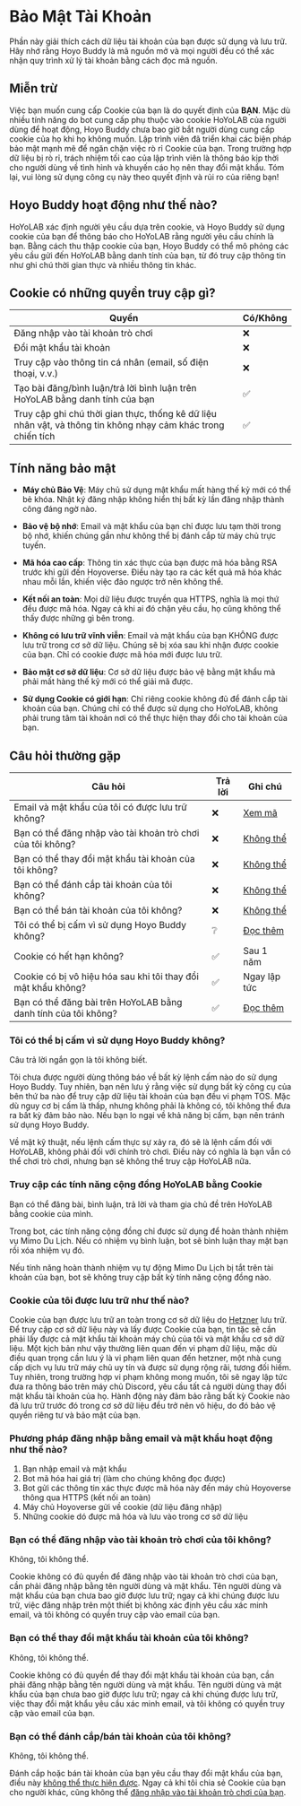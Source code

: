 # Bảo Mật Tài Khoản

Phần này giải thích cách dữ liệu tài khoản của bạn được sử dụng và lưu trữ. Hãy nhớ rằng Hoyo Buddy là mã nguồn mở và mọi người đều có thể xác nhận quy trình xử lý tài khoản bằng cách đọc mã nguồn.

## Miễn trừ

Việc bạn muốn cung cấp Cookie của bạn là do quyết định của **BẠN**. Mặc dù nhiều tính năng do bot cung cấp phụ thuộc vào cookie HoYoLAB của người dùng để hoạt động, Hoyo Buddy chưa bao giờ bắt người dùng cung cấp cookie của họ khi họ không muốn. Lập trình viên đã triển khai các biện pháp bảo mật mạnh mẽ để ngăn chặn việc rò rỉ Cookie của bạn. Trong trường hợp dữ liệu bị rò rỉ, trách nhiệm tối cao của lập trình viên là thông báo kịp thời cho người dùng về tình hình và khuyến cáo họ nên thay đổi mật khẩu. Tóm lại, vui lòng sử dụng công cụ này theo quyết định và rủi ro của riêng bạn!

## Hoyo Buddy hoạt động như thế nào?

HoYoLAB xác định người yêu cầu dựa trên cookie, và Hoyo Buddy sử dụng cookie của bạn để thông báo cho HoYoLAB rằng người yêu cầu chính là bạn. Bằng cách thu thập cookie của bạn, Hoyo Buddy có thể mô phỏng các yêu cầu gửi đến HoYoLAB bằng danh tính của bạn, từ đó truy cập thông tin như ghi chú thời gian thực và nhiều thông tin khác.

## Cookie có những quyền truy cập gì?

| Quyền | Có/Không |
|---|---|
| Đăng nhập vào tài khoản trò chơi | ❌ |
| Đổi mật khẩu tài khoản | ❌ |
| Truy cập vào thông tin cá nhân (email, số điện thoại, v.v.) | ❌ |
| Tạo bài đăng/bình luận/trả lời bình luận trên HoYoLAB bằng danh tính của bạn | ✅ |
| Truy cập ghi chú thời gian thực, thống kê dữ liệu nhân vật, và thông tin không nhạy cảm khác trong chiến tích | ✅ |

## Tính năng bảo mật

- **Máy chủ Bảo Vệ**: Máy chủ sử dụng mật khẩu mất hàng thế kỷ mới có thể bẻ khóa. Nhật ký đăng nhập không hiển thị bất kỳ lần đăng nhập thành công đáng ngờ nào.

- **Bảo vệ bộ nhớ**: Email và mật khẩu của bạn chỉ được lưu tạm thời trong bộ nhớ, khiến chúng gần như không thể bị đánh cắp từ máy chủ trực tuyến.

- **Mã hóa cao cấp**: Thông tin xác thực của bạn được mã hóa bằng RSA trước khi gửi đến Hoyoverse. Điều này tạo ra các kết quả mã hóa khác nhau mỗi lần, khiến việc đảo ngược trở nên không thể.

- **Kết nối an toàn**: Mọi dữ liệu được truyền qua HTTPS, nghĩa là mọi thứ đều được mã hóa. Ngay cả khi ai đó chặn yêu cầu, họ cũng không thể thấy được những gì bên trong.

- **Không có lưu trữ vĩnh viễn**: Email và mật khẩu của bạn KHÔNG được lưu trữ trong cơ sở dữ liệu. Chúng sẽ bị xóa sau khi nhận được cookie của bạn. Chỉ có cookie được mã hóa mới được lưu trữ.

- **Bảo mật cơ sở dữ liệu**: Cơ sở dữ liệu được bảo vệ bằng mật khẩu mà phải mất hàng thế kỷ mới có thể giải mã được.

- **Sử dụng Cookie có giới hạn**: Chỉ riêng cookie không đủ để đánh cắp tài khoản của bạn. Chúng chỉ có thể được sử dụng cho HoYoLAB, không phải trung tâm tài khoản nơi có thể thực hiện thay đổi cho tài khoản của bạn.

## Câu hỏi thường gặp

| Câu hỏi | Trả lời | Ghi chú |
|---|---|---|
| Email và mật khẩu của tôi có được lưu trữ không? | ❌ | [Xem mã](https://github.com/seriaati/hoyo-buddy/blob/main/hoyo_buddy/web_app/pages/finish.py) |
| Bạn có thể đăng nhập vào tài khoản trò chơi của tôi không? | ❌ | [Không thể](#bạn-có-thể-đăng-nhập-vào-tài-khoản-trò-chơi-của-tôi-không) |
| Bạn có thể thay đổi mật khẩu tài khoản của tôi không? | ❌ | [Không thể](#bạn-có-thể-thay-đổi-mật-khẩu-tài-khoản-của-tôi-không) |
| Bạn có thể đánh cắp tài khoản của tôi không? | ❌ | [Không thể](#bạn-có-thể-đánh-cắpbán-tài-khoản-của-tôi-không) |
| Bạn có thể bán tài khoản của tôi không? | ❌ | [Không thể](#bạn-có-thể-đánh-cắpbán-tài-khoản-của-tôi-không) |
| Tôi có thể bị cấm vì sử dụng Hoyo Buddy không? | ❔ | [Đọc thêm](#tôi-có-thể-bị-cấm-vì-sử-dụng-hoyo-buddy-không) |
| Cookie có hết hạn không? | ✅ | Sau 1 năm |
| Cookie có bị vô hiệu hóa sau khi tôi thay đổi mật khẩu không? | ✅ | Ngay lập tức |
| Bạn có thể đăng bài trên HoYoLAB bằng danh tính của tôi không? | ✅ | [Đọc thêm](#truy-cập-các-tính-năng-cộng-đồng-hoyolab-bằng-cookie) |

### Tôi có thể bị cấm vì sử dụng Hoyo Buddy không?

Câu trả lời ngắn gọn là tôi không biết.

Tôi chưa được người dùng thông báo về bất kỳ lệnh cấm nào do sử dụng Hoyo Buddy. Tuy nhiên, bạn nên lưu ý rằng việc sử dụng bất kỳ công cụ của bên thứ ba nào để truy cập dữ liệu tài khoản của bạn đều vi phạm TOS. Mặc dù nguy cơ bị cấm là thấp, nhưng không phải là không có, tôi không thể đưa ra bất kỳ đảm bảo nào. Nếu bạn lo ngại về khả năng bị cấm, bạn nên tránh sử dụng Hoyo Buddy.

Về mặt kỹ thuật, nếu lệnh cấm thực sự xảy ra, đó sẽ là lệnh cấm đối với HoYoLAB, không phải đối với chính trò chơi. Điều này có nghĩa là bạn vẫn có thể chơi trò chơi, nhưng bạn sẽ không thể truy cập HoYoLAB nữa.

### Truy cập các tính năng cộng đồng HoYoLAB bằng Cookie

Bạn có thể đăng bài, bình luận, trả lời và tham gia chủ đề trên HoYoLAB bằng cookie của mình.

Trong bot, các tính năng cộng đồng chỉ được sử dụng để hoàn thành nhiệm vụ Mimo Du Lịch. Nếu có nhiệm vụ bình luận, bot sẽ bình luận thay mặt bạn rồi xóa nhiệm vụ đó.

Nếu tính năng hoàn thành nhiệm vụ tự động Mimo Du Lịch bị tắt trên tài khoản của bạn, bot sẽ không truy cập bất kỳ tính năng cộng đồng nào.

### Cookie của tôi được lưu trữ như thế nào?

Cookie của bạn được lưu trữ an toàn trong cơ sở dữ liệu do [Hetzner](https://www.hetzner.com/) lưu trữ. Để truy cập cơ sở dữ liệu này và lấy được Cookie của bạn, tin tặc sẽ cần phải lấy được cả mật khẩu tài khoản máy chủ của tôi và mật khẩu cơ sở dữ liệu. Một kịch bản như vậy thường liên quan đến vi phạm dữ liệu, mặc dù điều quan trọng cần lưu ý là vi phạm liên quan đến hetzner, một nhà cung cấp dịch vụ lưu trữ máy chủ uy tín và được sử dụng rộng rãi, tương đối hiếm. Tuy nhiên, trong trường hợp vi phạm không mong muốn, tôi sẽ ngay lập tức đưa ra thông báo trên máy chủ Discord, yêu cầu tất cả người dùng thay đổi mật khẩu tài khoản của họ. Hành động này đảm bảo rằng bất kỳ Cookie nào đã lưu trữ trước đó trong cơ sở dữ liệu đều trở nên vô hiệu, do đó bảo vệ quyền riêng tư và bảo mật của bạn.

### Phương pháp đăng nhập bằng email và mật khẩu hoạt động như thế nào?

1. Bạn nhập email và mật khẩu
2. Bot mã hóa hai giá trị (làm cho chúng không đọc được)
3. Bot gửi các thông tin xác thực được mã hóa này đến máy chủ Hoyoverse thông qua HTTPS (kết nối an toàn)
4. Máy chủ Hoyoverse gửi về cookie (dử liệu đăng nhập)
5. Những cookie dó được mã hóa và lưu vào trong cơ sở dử liệu

### Bạn có thể đăng nhập vào tài khoản trò chơi của tôi không?

Không, tôi không thể.

Cookie không có đủ quyền để đăng nhập vào tài khoản trò chơi của bạn, cần phải đăng nhập bằng tên người dùng và mật khẩu. Tên người dùng và mật khẩu của bạn chưa bao giờ được lưu trữ; ngay cả khi chúng được lưu trữ, việc đăng nhập trên một thiết bị không xác định yêu cầu xác minh email, và tôi không có quyền truy cập vào email của bạn.

### Bạn có thể thay đổi mật khẩu tài khoản của tôi không?

Không, tôi không thể.

Cookie không có đủ quyền để thay đổi mật khẩu tài khoản của bạn, cần phải đăng nhập bằng tên người dùng và mật khẩu. Tên người dùng và mật khẩu của bạn chưa bao giờ được lưu trữ; ngay cả khi chúng được lưu trữ, việc thay đổi mật khẩu yêu cầu xác minh email, và tôi không có quyền truy cập vào email của bạn.

### Bạn có thể đánh cắp/bán tài khoản của tôi không?

Không, tôi không thể.

Đánh cắp hoặc bán tài khoản của bạn yêu cầu thay đổi mật khẩu của bạn, điều này [không thể thực hiện được](#bạn-có-thể-thay-đổi-mật-khẩu-tài-khoản-của-tôi-không). Ngay cả khi tôi chia sẻ Cookie của bạn cho người khác, cũng không thể [đăng nhập vào tài khoản trò chơi của bạn](#bạn-có-thể-đăng-nhập-vào-tài-khoản-trò-chơi-của-tôi-không).
